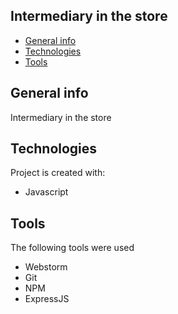 ## Intermediary in the store
* [General info](#general-info)
* [Technologies](#technologies)
* [Tools](#tools)

## General info
Intermediary in the store

## Technologies
Project is created with:
* Javascript

## Tools
The following tools were used
* Webstorm
* Git
* NPM
* ExpressJS